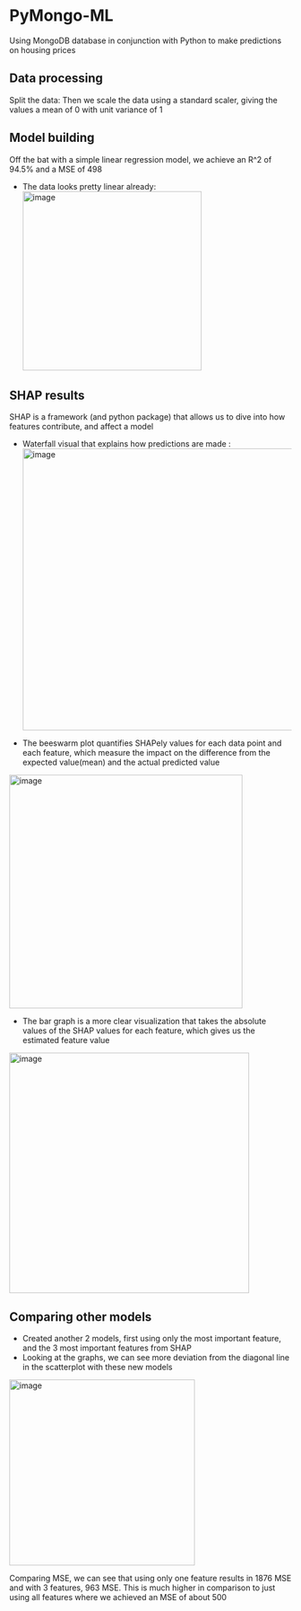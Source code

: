 # PyMongo-ML
Using MongoDB database in conjunction with Python to make predictions on housing prices

## Data processing
Split the data:
Then we scale the data using a standard scaler, giving the values a mean of 0 with unit variance of 1

## Model building
Off the bat with a simple linear regression model, we achieve an R^2 of 94.5% and a MSE of 498
* The data looks pretty linear already: <img width="319" alt="image" src="https://user-images.githubusercontent.com/79114425/233152622-cb02f427-8d54-4837-8786-ce3e7e913383.png">


## SHAP results
SHAP is a framework (and python package) that allows us to dive into how features contribute, and affect a model

* Waterfall visual that explains how predictions are made : <img width="502" alt="image" src="https://user-images.githubusercontent.com/79114425/233152814-062ff9e7-5287-4847-ab12-28e2a9b821f3.png">

* The beeswarm plot quantifies SHAPely values for each data point and each feature, which measure the impact on the difference from the expected value(mean) and the actual predicted value
<img width="416" alt="image" src="https://user-images.githubusercontent.com/79114425/233152907-972d2e29-4843-492a-a016-4f38d6c8f48d.png">


* The bar graph is a more clear visualization that takes the absolute values of the SHAP values for each feature, which gives us the estimated feature value
<img width="428" alt="image" src="https://user-images.githubusercontent.com/79114425/233153107-eb075b72-a7e2-4440-bc2b-8e7ef3206964.png">


## Comparing other models
* Created another 2 models, first using only the most important feature, and the 3 most important features from SHAP
* Looking at the graphs, we can see more deviation from the diagonal line in the scatterplot with these new models
<img width="331" alt="image" src="https://user-images.githubusercontent.com/79114425/233153350-9126b964-c6bc-4b25-9799-d5922c94294f.png">

Comparing MSE, we can see that using only one feature results in 1876 MSE and with 3 features, 963 MSE.
This is much higher in comparison to just using all features where we achieved an MSE of about 500


